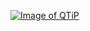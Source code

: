<a href="https://docs.gtipalliance.org" rel="GTiP Docs">![Image of QTiP](https://s3.us-east-2.amazonaws.com/docs.gtipalliance.org/logo_small.png)</a>
